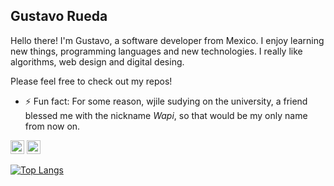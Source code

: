 ## Gustavo Rueda
Hello there! I'm Gustavo, a software developer from Mexico. I enjoy learning new things, programming languages and new technologies. I really like algorithms, web design and digital desing.

Please feel free to check out my repos!

- ⚡ Fun fact: For some reason, wjile sudying on the university, a friend blessed me with the nickname _Wapi_, so that would be my only name from now on.

[<img alt="LinkedIn" width="22px" src="https://cdn.jsdelivr.net/npm/simple-icons@v3/icons/linkedin.svg" />][linkedin]
[<img alt="GitHub" width="22px" src="https://cdn.jsdelivr.net/npm/simple-icons@v3/icons/github.svg" />][github]

[linkedin]: https://www.linkedin.com/in/gustavo-rueda/
[github]: https://github.com/GustavoRuedaEnriquez


[![Top Langs](https://github-readme-stats.vercel.app/api/top-langs/?username=GustavoRuedaEnriquez)](https://github.com/anuraghazra/github-readme-stats)
<!--
**GustavoRuedaEnriquez/GustavoRuedaEnriquez** is a ✨ _special_ ✨ repository because its `README.md` (this file) appears on your GitHub profile.

Here are some ideas to get you started:

- 🔭 I’m currently working on ...
- 🌱 I’m currently learning ...
- 👯 I’m looking to collaborate on ...
- 🤔 I’m looking for help with ...
- 💬 Ask me about ...
- 📫 How to reach me: ...
- 😄 Pronouns: ...

-->
